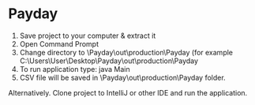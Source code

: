 # Payday

1. Save project to your computer & extract it
2. Open Command Prompt
3. Change directory to \Payday\out\production\Payday (for example C:\Users\User\Desktop\Payday\out\production\Payday
4. To run application type: java Main
5. CSV file will be saved in \Payday\out\production\Payday folder.



Alternatively. Clone project to IntelliJ or other IDE and run the application.
